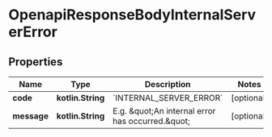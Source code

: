 
# OpenapiResponseBodyInternalServerError

## Properties
Name | Type | Description | Notes
------------ | ------------- | ------------- | -------------
**code** | **kotlin.String** | &#x60;INTERNAL_SERVER_ERROR&#x60; |  [optional]
**message** | **kotlin.String** | E.g. \&quot;An internal error has occurred.\&quot; |  [optional]



